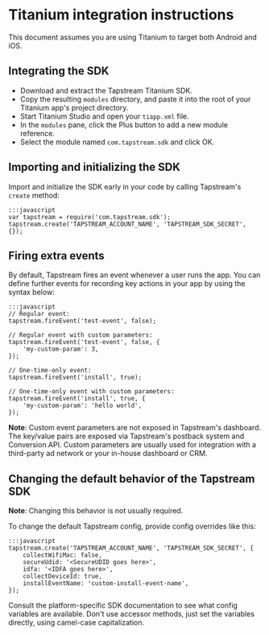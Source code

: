 # Titanium integration instructions

This document assumes you are using Titanium to target both Android and iOS.

## Integrating the SDK

* Download and extract the Tapstream Titanium SDK.
* Copy the resulting `modules` directory, and paste it into the root of your Titanium app's project directory.
* Start Titanium Studio and open your `tiapp.xml` file.
* In the `modules` pane, click the Plus button to add a new module reference.
* Select the module named `com.tapstream.sdk` and click OK.

## Importing and initializing the SDK

Import and initialize the SDK early in your code by calling Tapstream's `create` method:

    :::javascript
    var tapstream = require('com.tapstream.sdk');
    tapstream.create('TAPSTREAM_ACCOUNT_NAME', 'TAPSTREAM_SDK_SECRET', {});

## Firing extra events

By default, Tapstream fires an event whenever a user runs the app. You can define further events for recording key actions in your app by using the syntax below:

    :::javascript
    // Regular event:
    tapstream.fireEvent('test-event', false);

    // Regular event with custom parameters:
    tapstream.fireEvent('test-event', false, {
        'my-custom-param': 3,
    });

    // One-time-only event:
    tapstream.fireEvent('install', true);

    // One-time-only event with custom parameters:
    tapstream.fireEvent('install', true, {
        'my-custom-param': 'hello world',
    });

**Note**: Custom event parameters are not exposed in Tapstream's dashboard. The key/value pairs are exposed via Tapstream's postback system and Conversion API. Custom parameters are usually used for integration with a third-party ad network or your in-house dashboard or CRM.

## Changing the default behavior of the Tapstream SDK

**Note**: Changing this behavior is not usually required.

To change the default Tapstream config, provide config overrides like this:

    :::javascript
    tapstream.create('TAPSTREAM_ACCOUNT_NAME', 'TAPSTREAM_SDK_SECRET', {
        collectWifiMac: false,
        secureUdid: '<SecureUDID goes here>',
        idfa: '<IDFA goes here>',
        collectDeviceId: true,
        installEventName: 'custom-install-event-name',
    });

Consult the platform-specific SDK documentation to see what config variables are available.  Don't use accessor methods, just set the variables directly, using camel-case capitalization.
